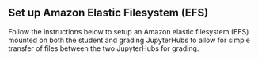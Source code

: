 ## Set up Amazon Elastic Filesystem (EFS)

Follow the instructions below to setup an Amazon elastic filesystem (EFS) mounted on both the student and grading JupyterHubs to allow for simple transfer of files between the two JupyterHubs for grading.
